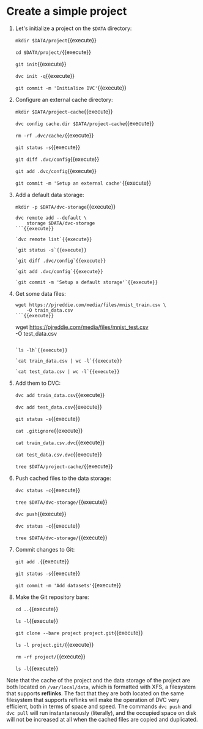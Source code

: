 # Create a simple project

1. Let's initialize a project on the `$DATA` directory:

   `mkdir $DATA/project`{{execute}}
   
   `cd $DATA/project/`{{execute}}
   
   `git init`{{execute}}
   
   `dvc init -q`{{execute}}
   
   `git commit -m 'Initialize DVC'`{{execute}}
   
2. Configure an external cache directory:
   
   `mkdir $DATA/project-cache`{{execute}}
   
   `dvc config cache.dir $DATA/project-cache`{{execute}}
   
   `rm -rf .dvc/cache/`{{execute}}
   
   `git status -s`{{execute}}
   
   `git diff .dvc/config`{{execute}}
   
   `git add .dvc/config`{{execute}}

   `git commit -m 'Setup an external cache'`{{execute}}

3. Add a default data storage:
   
   `mkdir -p $DATA/dvc-storage`{{execute}}
   
   ```
   dvc remote add --default \
       storage $DATA/dvc-storage
   ```{{execute}}
   
   `dvc remote list`{{execute}}
   
   `git status -s`{{execute}}
   
   `git diff .dvc/config`{{execute}}
   
   `git add .dvc/config`{{execute}}
   
   `git commit -m 'Setup a default storage'`{{execute}}

4. Get some data files:
   
   ```
   wget https://pjreddie.com/media/files/mnist_train.csv \
       -O train_data.csv
   ```{{execute}}

   ```
   wget https://pjreddie.com/media/files/mnist_test.csv \
       -O test_data.csv
   ```{{execute}}
   
   `ls -lh`{{execute}}

   `cat train_data.csv | wc -l`{{execute}}

   `cat test_data.csv | wc -l`{{execute}}
   
5. Add them to DVC:
   
   `dvc add train_data.csv`{{execute}}

   `dvc add test_data.csv`{{execute}}
   
   `git status -s`{{execute}}

   `cat .gitignore`{{execute}}

   `cat train_data.csv.dvc`{{execute}}

   `cat test_data.csv.dvc`{{execute}}
   
   `tree $DATA/project-cache/`{{execute}}
   
6. Push cached files to the data storage:
   
   `dvc status -c`{{execute}}
   
   `tree $DATA/dvc-storage/`{{execute}}
   
   `dvc push`{{execute}}
   
   `dvc status -c`{{execute}}
   
   `tree $DATA/dvc-storage/`{{execute}}

7. Commit changes to Git:
   
   `git add .`{{execute}}
   
   `git status -s`{{execute}}
   
   `git commit -m 'Add datasets'`{{execute}}
   
8. Make the Git repository bare:
   
   `cd ..`{{execute}}
   
   `ls -l`{{execute}}
   
   `git clone --bare project project.git`{{execute}}
   
   `ls -l project.git/`{{execute}}
   
   `rm -rf project/`{{execute}}
   
   `ls -l`{{execute}}

Note that the cache of the project and the data storage of the project
are both located on `/var/local/data`, which is formatted with XFS, a
filesystem that supports **reflinks**. The fact that they are both
located on the same filesystem that supports reflinks will make the
operation of DVC very efficient, both in terms of space and speed. The
commands `dvc push` and `dvc pull` will run instantaneously
(literally), and the occupied space on disk will not be increased at
all when the cached files are copied and duplicated.

